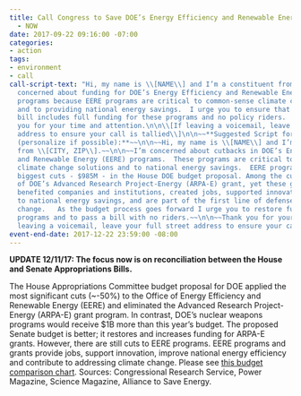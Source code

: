 ```yaml
---
title: Call Congress to Save DOE’s Energy Efficiency and Renewable Energy Programs
  - NOW
date: 2017-09-22 09:16:00 -07:00
categories:
- action
tags:
- environment
- call
call-script-text: "Hi, my name is \\[NAME\\] and I’m a constituent from \\[CITY, ZIP\\].\n\nI’m
  concerned about funding for DOE’s Energy Efficiency and Renewable Energy (EERE)
  programs because EERE programs are critical to common-sense climate change solutions
  and to providing national energy savings.  I urge you to ensure that the final budget
  bill includes full funding for these programs and no policy riders.     \n\nThank
  you for your time and attention.\n\n\\[If leaving a voicemail, leave your full street
  address to ensure your call is tallied\\]\n\n~~**Suggested Script for Representatives
  (personalize if possible):**~~\n\n~~Hi, my name is \\[NAME\\] and I’m a constituent
  from \\[CITY, ZIP\\].~~\n\n~~I’m concerned about cutbacks in DOE’s Energy Efficiency
  and Renewable Energy (EERE) programs.  These programs are critical to common-sense
  climate change solutions and to national energy savings.  EERE programs took the
  biggest cuts - $985M - in the House DOE budget proposal. Among the cuts is the elimination
  of DOE’s Advanced Research Project-Energy (ARPA-E) grant, yet these grants have
  benefited companies and institutions, created jobs, supported innovation, contributed
  to national energy savings, and are part of the first line of defense against climate
  change.   As the budget process goes forward I urge you to restore funding for these
  programs and to pass a bill with no riders.~~\n\n~~Thank you for your time and attention.~~\n\n~~\\[If
  leaving a voicemail, leave your full street address to ensure your call is tallied\\]~~"
event-end-date: 2017-12-22 23:59:00 -08:00
---
```


**UPDATE 12/11/17:  The focus now is on reconciliation between the House and Senate Appropriations Bills.**

The House Appropriations Committee budget proposal for DOE applied the most significant cuts (~-50%) to the Office of Energy Efficiency and Renewable Energy (EERE) and eliminated the Advanced Research Project-Energy (ARPA-E) grant program.  In contrast, DOE’s nuclear weapons programs would receive $1B more than this year’s budget. The proposed Senate budget is better; it restores and increases funding for ARPA-E grants.  However, there are still cuts to EERE programs.  EERE programs and grants provide jobs, support innovation, improve national energy efficiency and contribute to addressing climate change.  Please see [this budget comparison chart](http://www.ase.org/resources/fy2018-budget-chart-house-and-senate-appropriations). Sources:  Congressional Research Service, Power Magazine, Science Magazine, Alliance to Save Energy.